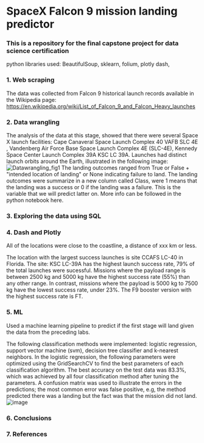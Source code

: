 # SpaceX Falcon 9 mission landing predictor 

### This is a repository for the final capstone project for data science certification 
python libraries used: BeautifulSoup, sklearn, folium, plotly dash,  

### 1. Web scraping 
The data was collected from Falcon 9 historical launch records available in the Wikipedia page: https://en.wikipedia.org/wiki/List_of_Falcon_9_and_Falcon_Heavy_launches


### 2. Data wrangling 
The analysis of the data at this stage, showed that there were several Space X launch facilities: Cape Canaveral Space Launch Complex 40 VAFB SLC 4E , Vandenberg Air Force Base Space Launch Complex 4E (SLC-4E), Kennedy Space Center Launch Complex 39A KSC LC 39A.  Launches had distinct launch orbits around the Earth, illustrated in the following image:
![Datawrangling_fig1](https://user-images.githubusercontent.com/100446091/212401695-3e20c91c-1687-49d8-89f0-4aac779e86a9.JPG)
The landing outcomes ranged from True or False + "intended location of landing" or None indicating failure to land. The landing outcomes were summarize in a new column called Class, were 1 means that the landing was a success or 0 if the landing was a failure. This is the variable that we will predict latter on. More info can be followed in the python notebook here.


### 3. Exploring the data using SQL 
### 4. Dash and Plotly 
All of the locations were close to the coastline, a distance of xxx km or less. 

The location with the largest success launches is site CCAFS LC-40 in Florida. 
The site: KSC LC-39A has the highest launch success rate, 79% of the total launches were sucessful. 
Missions where the payload range is between 2500 kg and 5000 kg have the highest success rate (55%) than any other range. 
In contrast, missions where the payload is 5000 kg to 7500 kg have the lowest success rate, under 23%. 
The F9 booster version with the highest success rate is FT.  
### 5. ML 
Used a machine learning pipeline to predict if the first stage will land given the data from the preceding labs. 

The following classification methods were implemented: logistic regression, support vector machine (svm), decision tree classifier and k-nearest neighbors. 
In the logistic regression, the following parameters were optimized using the GridSearchCV to find the best parameters of each classification algorithm. 
The best accuracy on the test data was 83.3%, which was achieved by all four classification method after tuning the parameters. A confusion matrix was used to illustrate the errors in the predictions; the most common error was false positive, e.g, the method predicted there was a landing but the fact was that the mission did not land.
![image](https://user-images.githubusercontent.com/100446091/212206170-da121c0a-8b66-4193-9a8e-4c38e12f23ac.png)

### 6. Conclusions 

### 7. References 





